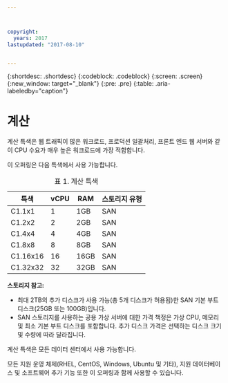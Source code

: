 ```yaml
---



copyright:
  years: 2017
lastupdated: "2017-08-10"


---
```


{:shortdesc: .shortdesc}
{:codeblock: .codeblock}
{:screen: .screen}
{:new_window: target="_blank"}
{:pre: .pre}
{:table: .aria-labeledby="caption"}

# 계산
계산 특색은 웹 트래픽이 많은 워크로드, 프로덕션 일괄처리, 프론트 엔드 웹 서버와 같이 CPU 수요가 매우 높은 워크로드에 가장 적합합니다.

이 오퍼링은 다음 특색에서 사용 가능합니다.

<table>
<CAPTION>표 1. 계산 특색</CAPTION>
<THEAD>
<TR>
<th>특색</th>
<th>vCPU</th>
<th>RAM</th>
<th>스토리지 유형</th>
</TR>
</THEAD>
<TBODY>
<tr>
<td>C1.1x1</td>
<td>1</td>
<td>1GB</td>
<td>SAN</td>
</tr>
<tr>
<td>C1.2x2</td>
<td>2</td>
<td>2GB</td>
<td>SAN</td>
</tr>
<tr>
<td>C1.4x4</td>
<td>4</td>
<td>4GB</td>
<td>SAN</td>
</tr>
<tr>
<td>C1.8x8</td>
<td>8</td>
<td>8GB</td>
<td>SAN</td>
</tr>
<tr>
<td>C1.16x16</td>
<td>16</td>
<td>16GB</td>
<td>SAN</td>
</tr>
<tr>
<td>C1.32x32</td>
<td>32</td>
<td>32GB</td>
<td>SAN</td>
</tr>
</TBODY>
</table>

**스토리지 참고:**
* 최대 2TB의 추가 디스크가 사용 가능(총 5개 디스크가 허용됨)한 SAN 기본 부트 디스크(25GB 또는 100GB)입니다.
* SAN 스토리지를 사용하는 공용 가상 서버에 대한 가격 책정은 가상 CPU, 메모리 및 최소 기본 부트 디스크를 포함합니다. 추가 디스크 가격은 선택하는 디스크 크기 및 수량에 따라 달라집니다.  

계산 특색은 모든 데이터 센터에서 사용 가능합니다.

모든 지원 운영 체제(RHEL, CentOS, Windows, Ubuntu 및 기타), 지원 데이터베이스 및 소프트웨어 추가 기능 또한 이 오퍼링과 함께 사용할 수 있습니다.  

